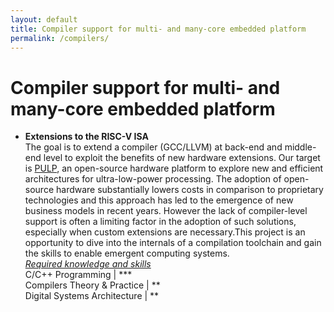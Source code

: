 ```yaml
---
layout: default
title: Compiler support for multi- and many-core embedded platform 
permalink: /compilers/
---
```


# Compiler support for multi- and many-core embedded platform

- **Extensions to the RISC-V ISA**  
The goal is to extend a compiler (GCC/LLVM) at back-end and middle-end level to exploit the benefits of new hardware extensions.
Our target is [PULP][pulp], an open-source hardware platform to explore new and efficient architectures for ultra-low-power processing.
The adoption of open-source hardware substantially lowers costs in comparison to proprietary technologies and this approach has led to the emergence of new business models in recent years.
However the lack of compiler-level support is often a limiting factor in the adoption of such solutions, especially when custom extensions are necessary.This project is an opportunity to dive into the internals of a compilation toolchain and gain the skills to enable emergent computing systems.  
<i><u>Required knowledge and skills</u></i>  
C/C++ Programming | ***  
Compilers Theory & Practice | **  
Digital Systems Architecture | **  

[pulp]: https://www.pulp-platform.org/
